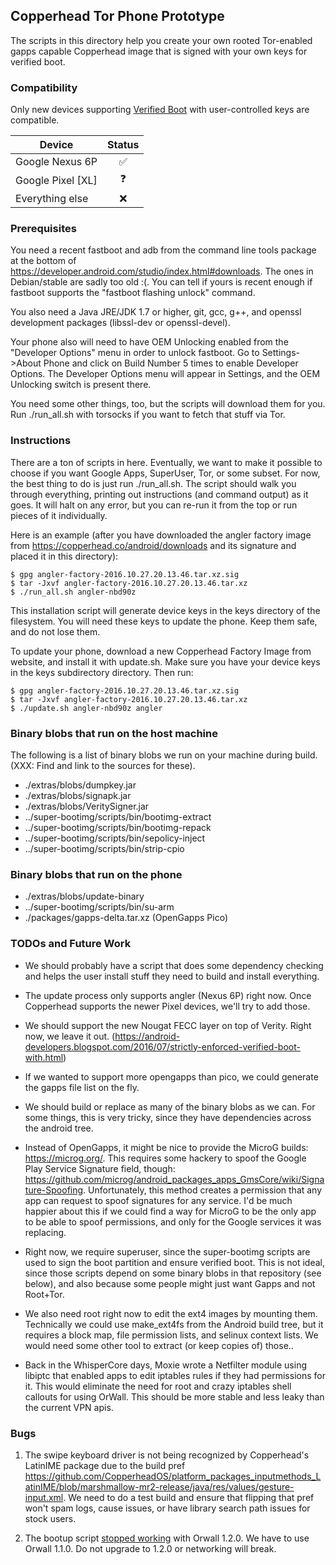 ## Copperhead Tor Phone Prototype

The scripts in this directory help you create your own rooted Tor-enabled
gapps capable Copperhead image that is signed with your own keys for verified
boot.

### Compatibility

Only new devices supporting [Verified
Boot](https://source.android.com/security/verifiedboot/) with
user-controlled keys are compatible.

| Device            | Status             |
|-------------------|:------------------:|
| Google Nexus 6P   | :white_check_mark: |
| Google Pixel [XL] | :question:         |
| Everything else   | :x:                |

### Prerequisites

You need a recent fastboot and adb from the command line tools package at the
bottom of https://developer.android.com/studio/index.html#downloads. The ones
in Debian/stable are sadly too old :(. You can tell if yours is recent enough
if fastboot supports the "fastboot flashing unlock" command.

You also need a Java JRE/JDK 1.7 or higher, git, gcc, g++, and openssl
development packages (libssl-dev or openssl-devel).

Your phone also will need to have OEM Unlocking enabled from the "Developer
Options" menu in order to unlock fastboot. Go to Settings->About Phone and
click on Build Number 5 times to enable Developer Options. The Developer
Options menu will appear in Settings, and the OEM Unlocking switch is present
there.

You need some other things, too, but the scripts will download them for you.
Run ./run_all.sh with torsocks if you want to fetch that stuff via Tor.

### Instructions

There are a ton of scripts in here. Eventually, we want to make it possible to
choose if you want Google Apps, SuperUser, Tor, or some subset. For now, the
best thing to do is just run ./run_all.sh. The script should walk you through
everything, printing out instructions (and command output) as it goes. It will
halt on any error, but you can re-run it from the top or run pieces of it
individually.

Here is an example (after you have downloaded the angler factory image from
https://copperhead.co/android/downloads and its signature and placed it in
this directory):

~~~~
$ gpg angler-factory-2016.10.27.20.13.46.tar.xz.sig
$ tar -Jxvf angler-factory-2016.10.27.20.13.46.tar.xz
$ ./run_all.sh angler-nbd90z
~~~~

This installation script will generate device keys in the keys directory of
the filesystem. You will need these keys to update the phone. Keep them safe,
and do not lose them.

To update your phone, download a new Copperhead Factory Image from website,
and install it with update.sh. Make sure you have your device keys in the
keys subdirectory directory. Then run:

~~~~
$ gpg angler-factory-2016.10.27.20.13.46.tar.xz.sig
$ tar -Jxvf angler-factory-2016.10.27.20.13.46.tar.xz
$ ./update.sh angler-nbd90z angler
~~~~

### Binary blobs that run on the host machine

The following is a list of binary blobs we run on your machine during build.
(XXX: Find and link to the sources for these).

* ./extras/blobs/dumpkey.jar
* ./extras/blobs/signapk.jar
* ./extras/blobs/VeritySigner.jar
* ../super-bootimg/scripts/bin/bootimg-extract
* ../super-bootimg/scripts/bin/bootimg-repack
* ../super-bootimg/scripts/bin/sepolicy-inject
* ../super-bootimg/scripts/bin/strip-cpio

### Binary blobs that run on the phone

* ./extras/blobs/update-binary
* ../super-bootimg/scripts/bin/su-arm
* ./packages/gapps-delta.tar.xz (OpenGapps Pico)

### TODOs and Future Work

* We should probably have a script that does some dependency checking and
helps the user install stuff they need to build and install everything.

* The update process only supports angler (Nexus 6P) right now. Once
  Copperhead supports the newer Pixel devices, we'll try to add those.

* We should support the new Nougat FECC layer on top of Verity. Right now, we
  leave it out.
  (https://android-developers.blogspot.com/2016/07/strictly-enforced-verified-boot-with.html)

* If we wanted to support more opengapps than pico, we could generate the
gapps file list on the fly.

* We should build or replace as many of the binary blobs as we can. For some
things, this is very tricky, since they have dependencies across the android
tree.

* Instead of OpenGapps, it might be nice to provide the MicroG builds: https://microg.org/. This requires some hackery to spoof the Google Play Service Signature field, though: https://github.com/microg/android_packages_apps_GmsCore/wiki/Signature-Spoofing. Unfortunately, this method creates a permission that any app can request to spoof signatures for any service. I'd be much happier about this if we could find a way for MicroG to be the only app to be able to spoof permissions, and only for the Google services it was replacing.

* Right now, we require superuser, since the super-bootimg scripts are used to
sign the boot partition and ensure verified boot. This is not ideal, since
those scripts depend on some binary blobs in that repository (see below), and
also because some people might just want Gapps and not Root+Tor.

* We also need root right now to edit the ext4 images by mounting them.
Technically we could use make_ext4fs from the Android build tree, but it
requires a block map, file permission lists, and selinux context lists. We
would need some other tool to extract (or keep copies of) those..

* Back in the WhisperCore days, Moxie wrote a Netfilter module using libiptc
that enabled apps to edit iptables rules if they had permissions for it. This
would eliminate the need for root and crazy iptables shell callouts for using
OrWall. This should be more stable and less leaky than the current VPN apis.

### Bugs

1. The swipe keyboard driver is not being recognized by Copperhead's LatinIME
package due to the build pref
https://github.com/CopperheadOS/platform_packages_inputmethods_LatinIME/blob/marshmallow-mr2-release/java/res/values/gesture-input.xml.
We need to do a test build and ensure that flipping that pref won't spam logs,
cause issues, or have library search path issues for stock users.

2. The bootup script [stopped working](https://github.com/EthACKdotOrg/orWall/issues/121) with Orwall
1.2.0. We have to use Orwall 1.1.0. Do not upgrade to 1.2.0 or networking will
break.

